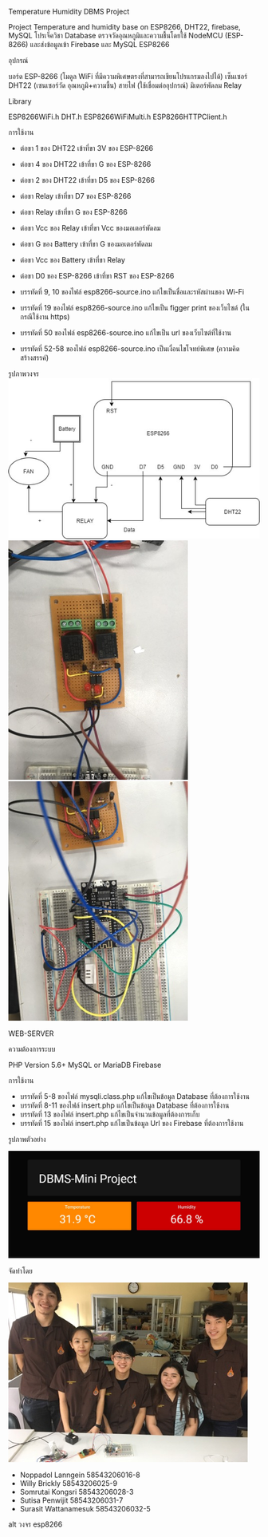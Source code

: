 Temperature Humidity DBMS Project

Project Temperature and humidity base on ESP8266, DHT22, firebase, MySQL
โปรเจ็ควิชา Database ตรวจวัดอุณหภูมิและความชื้นโดยใช้ NodeMCU (ESP-8266) และส่งข้อมูลเข้า Firebase และ MySQL
ESP8266

อุปกรณ์

บอร์ด ESP-8266 (โมดูล WiFi ที่มีความพิเศษตรงที่สามารถเขียนโปรแกรมลงไปได้)
เซ็นเซอร์ DHT22 (เซนเซอร์วัด อุณหภูมิ+ความชื้น)
สายไฟ (ใช้เชื่อมต่ออุปกรณ์)
มิเตอร์พัดลม 
Relay

Library

ESP8266WiFi.h
DHT.h
ESP8266WiFiMulti.h
ESP8266HTTPClient.h

การใช้งาน

- ต่อขา 1 ของ DHT22 เข้าที่ขา 3V ของ ESP-8266
- ต่อขา 4 ของ DHT22 เข้าที่ขา G ของ ESP-8266
- ต่อขา 2 ของ DHT22 เข้าที่ขา D5 ของ ESP-8266

- ต่อขา Relay เข้าที่ขา D7 ของ ESP-8266
- ต่อขา Relay เข้าที่ขา G ของ ESP-8266

- ต่อขา Vcc  ของ Relay เข้าที่ขา Vcc ของมอเตอร์พัดลม
- ต่อขา G  ของ Battery เข้าที่ขา G ของมอเตอร์พัดลม
- ต่อขา Vcc  ของ Battery เข้าที่ขา Relay 

- ต่อขา D0 ของ ESP-8266 เข้าที่ขา RST ของ ESP-8266

- บรรทัดที่ 9, 10 ของไฟล์ esp8266-source.ino แก้ไขเป็นชื่อและรหัสผ่านของ Wi-Fi
- บรรทัดที่ 19 ของไฟล์ esp8266-source.ino แก้ไขเป็น figger print ของเว็บไซต์ (ในกรณีใช้งาน https)
- บรรทัดที่ 50 ของไฟล์ esp8266-source.ino แก้ไขเป็น url ของเว็บไซต์ที่ใช้งาน
- บรรทัดที่ 52-58 ของไฟล์ esp8266-source.ino เป็นเงื่อนไขโจทย์พิเศษ (ความคิดสร้างสรรค์)

รูปภาพวงจร
![](https://github.com/cheasel/DBMS_miniproject-rmutl/blob/master/121.jpg?raw=true)
![](https://github.com/cheasel/DBMS_miniproject-rmutl/blob/master/20706799_2014026622160639_1055994965_n.jpg?raw=true)
![](https://github.com/cheasel/DBMS_miniproject-rmutl/blob/master/20706830_2014026612160640_675352081_n.jpg?raw=true)

WEB-SERVER

ความต้องการระบบ

PHP Version 5.6+
MySQL or MariaDB
Firebase

การใช้งาน

- บรรทัดที่ 5-8 ของไฟล์ mysqli.class.php แก้ไขเป็นข้อมูล Database ที่ต้องการใช้งาน
- บรรทัดที่ 8-11 ของไฟล์ insert.php แก้ไขเป็นข้อมูล Database ที่ต้องการใช้งาน
- บรรทัดที่ 13 ของไฟล์ insert.php แก้ไขเป็นจำนวนข้อมูลที่ต้องการเก็บ
- บรรทัดที่ 15 ของไฟล์ insert.php แก้ไขเป็นข้อมูล Url ของ Firebase ที่ต้องการใช้งาน

รูปภาพตัวอย่าง

![](https://github.com/cheasel/DBMS_miniproject-rmutl/blob/master/111.jpg?raw=true)

จัดทำโดย

![](https://github.com/cheasel/DBMS_miniproject-rmutl/blob/master/20750608_2014026365493998_1907302142_n.jpg?raw=true)

- Noppadol  Lanngein  58543206016-8
- Willy  Brickly 58543206025-9
- Somrutai  Kongsri 58543206028-3
- Sutisa Penwijit 58543206031-7
- Surasit  Wattanamesuk  58543206032-5

alt วงจร esp8266
